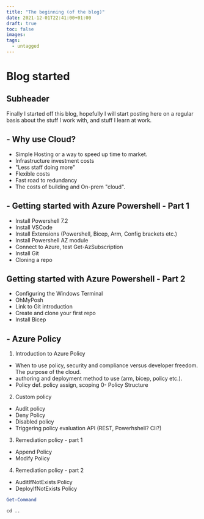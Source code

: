 ```yaml
---
title: "The beginning (of the blog)"
date: 2021-12-01T22:41:00+01:00
draft: true
toc: false
images:
tags:
  - untagged
---
```

# Blog started
## Subheader
Finally I started off this blog, hopefully I will start posting here on a regular basis about the stuff I work with, and stuff I learn at work.

## - Why use Cloud? 
- Simple Hosting or a way to speed up time to market.
- Infrastructure investment costs
- "Less staff doing more"
- Flexible costs
- Fast road to redundancy
- The costs of building and On-prem "cloud".

## - Getting started with Azure Powershell - Part 1
- Install Powershell 7.2
- Install VSCode
- Install Extensions (Powershell, Bicep, Arm, Config brackets etc.)
- Install Powershell AZ module
- Connect to Azure, test Get-AzSubscription
- Install Git
- Cloning a repo

## Getting started with Azure Powershell - Part 2
- Configuring the Windows Terminal
- OhMyPosh
- Link to Git introduction
- Create and clone your first repo
- Install Bicep


## - Azure Policy
1. Introduction to Azure Policy 
- When to use policy, security and compliance versus developer freedom. The purpose of the cloud.
- authoring and deployment method to use (arm, bicep, policy etc.). 
- Policy def. policy assign, scoping
0- Policy Structure
2. Custom policy
- Audit policy
- Deny Policy
- Disabled policy
- Triggering policy evaluation API (REST, Powerhshell? Cli?)
3. Remediation policy - part 1
- Append Policy
- Modify Policy
4. Remediation policy - part 2
- AuditIfNotExists Policy
- DeployIfNotExists Policy



```Powershell
Get-Command
```

```shell
cd ..
```



